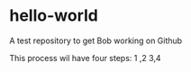 # hello-world
A test repository to get Bob working on Github

This process wil have four steps: 1 ,2 3,4
